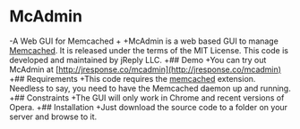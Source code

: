 # McAdmin
-A Web GUI for Memcached
+
+McAdmin is a web based GUI to manage [Memcached](http://memcached.org). It is released under the terms of the MIT License. This code is developed and maintained by jReply LLC.
+## Demo
+You can try out McAdmin at [http://jresponse.co/mcadmin](http://jresponse.co/mcadmin)
+## Requirements
+This code requires the [memcached](http://php.net/manual/en/book.memcached.php) extension. Needless to say, you need to have the Memcached daemon up and running. 
+## Constraints
+The GUI will only work in Chrome and recent versions of Opera.
+## Installation
+Just download the source code to a folder on your server and browse to it.
